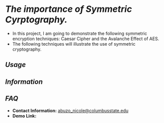 # *The importance of Symmetric Cyrptography.*
* In this project, I am going to demonstrate the following symmetric encryption techniques: Caesar Cipher and the Avalanche Effect of AES. 
* The following techniques will illustrate the use of symmetric cryptography.

## *Usage*
## *Information*

## *FAQ*
* **Contact Information:** abuzo_nicole@columbusstate.edu
* **Demo Link:** 
